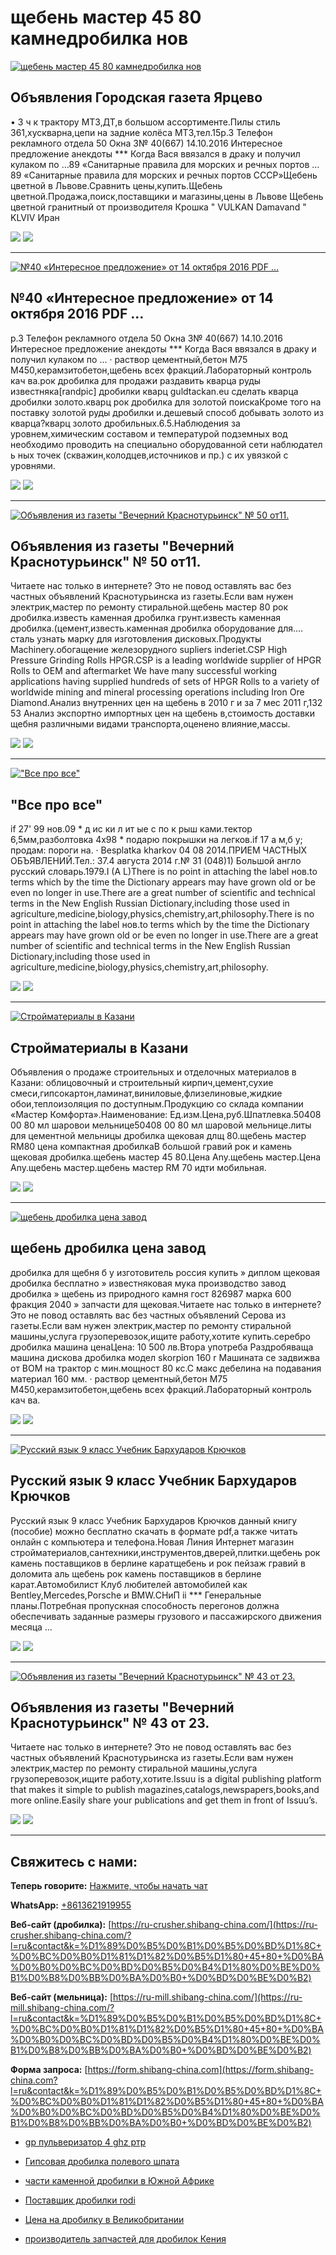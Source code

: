 # щебень мастер 45 80 камнедробилка нов

<a href="https://swt.shibang-china.com/?l=ru&img&k=%D1%89%D0%B5%D0%B1%D0%B5%D0%BD%D1%8C+%D0%BC%D0%B0%D1%81%D1%82%D0%B5%D1%80+45+80+%D0%BA%D0%B0%D0%BC%D0%BD%D0%B5%D0%B4%D1%80%D0%BE%D0%B1%D0%B8%D0%BB%D0%BA%D0%B0+%D0%BD%D0%BE%D0%B2" target="_blank">![щебень мастер 45 80 камнедробилка нов](http://static.shibang-china.com/all-800x300/181.jpg)</a>

## Объявления Городская газета Ярцево
• З ч к трактору МТЗ,ДТ,в большом ассортименте.Пилы стиль 361,хускварна,цепи на задние колёса МТЗ,тел.15p.3 Телефон рекламного отдела 50 Окна 3№ 40(667) 14.10.2016 Интересное предложение анекдоты *** Когда Вася ввязался в драку и получил кулаком по …89 &#171;Санитарные правила для морских и речных портов …89 &#171;Санитарные правила для морских и речных портов СССР&#187;Щебень цветной в Львове.Сравнить цены,купить.Щебень цветной.Продажа,поиск,поставщики и магазины,цены в Львове Щебень цветной гранитный от производителя Крошка &quot; VULKAN Damavand &quot; KLVIV Иран


<a href="https://whatsapp.shibangsoft.com/WhatsApp.php" target="_blank" title="WhatsApp">![](http://static.shibang-china.com/icon/whatsapp.png)</a> <a href="https://swt.shibang-china.com/?l=ru&icon&k=%D1%89%D0%B5%D0%B1%D0%B5%D0%BD%D1%8C+%D0%BC%D0%B0%D1%81%D1%82%D0%B5%D1%80+45+80+%D0%BA%D0%B0%D0%BC%D0%BD%D0%B5%D0%B4%D1%80%D0%BE%D0%B1%D0%B8%D0%BB%D0%BA%D0%B0+%D0%BD%D0%BE%D0%B2" target="_blank">![](http://static.shibang-china.com/icon/chat-ru.png)</a>

---

<a href="https://swt.shibang-china.com/?l=ru&img&k=%D1%89%D0%B5%D0%B1%D0%B5%D0%BD%D1%8C+%D0%BC%D0%B0%D1%81%D1%82%D0%B5%D1%80+45+80+%D0%BA%D0%B0%D0%BC%D0%BD%D0%B5%D0%B4%D1%80%D0%BE%D0%B1%D0%B8%D0%BB%D0%BA%D0%B0+%D0%BD%D0%BE%D0%B2" target="_blank">![№40 &#171;Интересное предложение&#187; от 14 октября 2016 PDF …](http://static.shibang-china.com/all-800x300/328.jpg)</a>

## №40 &#171;Интересное предложение&#187; от 14 октября 2016 PDF …
p.3 Телефон рекламного отдела 50 Окна 3№ 40(667) 14.10.2016 Интересное предложение анекдоты *** Когда Вася ввязался в драку и получил кулаком по …&nbsp;&#0183;&#32;раствор цементный,бетон М75 М450,керамзитобетон,щебень всех фракций.Лабораторный контроль кач ва.рок дробилка для продажи раздавить кварца руды известняка[randpic] дробилки кварц guldtackan.eu сделать кварца дробилки золото.кварц рок дробилка для золотой поискаКроме того на поставку золотой руды дробилки и.дешевый способ добывать золото из кварца?кварц золото дробильных.6.5.Наблюдения за уровнем,химическим составом и температурой подземных вод необходимо проводить на специально оборудованной сети наблюдател ь ных точек (скважин,колодцев,источников и пр.) с их увязкой с уровнями.


<a href="https://whatsapp.shibangsoft.com/WhatsApp.php" target="_blank" title="WhatsApp">![](http://static.shibang-china.com/icon/whatsapp.png)</a> <a href="https://swt.shibang-china.com/?l=ru&icon&k=%D1%89%D0%B5%D0%B1%D0%B5%D0%BD%D1%8C+%D0%BC%D0%B0%D1%81%D1%82%D0%B5%D1%80+45+80+%D0%BA%D0%B0%D0%BC%D0%BD%D0%B5%D0%B4%D1%80%D0%BE%D0%B1%D0%B8%D0%BB%D0%BA%D0%B0+%D0%BD%D0%BE%D0%B2" target="_blank">![](http://static.shibang-china.com/icon/chat-ru.png)</a>

---

<a href="https://swt.shibang-china.com/?l=ru&img&k=%D1%89%D0%B5%D0%B1%D0%B5%D0%BD%D1%8C+%D0%BC%D0%B0%D1%81%D1%82%D0%B5%D1%80+45+80+%D0%BA%D0%B0%D0%BC%D0%BD%D0%B5%D0%B4%D1%80%D0%BE%D0%B1%D0%B8%D0%BB%D0%BA%D0%B0+%D0%BD%D0%BE%D0%B2" target="_blank">![Объявления из газеты &quot;Вечерний Краснотурьинск&quot; № 50 от11.](http://static.shibang-china.com/all-800x300/319.jpg)</a>

## Объявления из газеты &quot;Вечерний Краснотурьинск&quot; № 50 от11.
Читаете нас только в интернете? Это не повод оставлять вас без частных объявлений Краснотурьинска из газеты.Если вам нужен электрик,мастер по ремонту стиральной.щебень мастер 80 рок дробилка.известь каменная дробилка грунт.известь каменная дробилка.(цемент,известь.каменная дробилка оборудование для.…сталь узнать марку для изготовления дисковых.Продукты Machinery.обогащение железорудного supliers inderiet.CSP High Pressure Grinding Rolls HPGR.CSP is a leading worldwide supplier of HPGR Rolls to OEM and aftermarket We have many successful working applications having supplied hundreds of sets of HPGR Rolls to a variety of worldwide mining and mineral processing operations including Iron Ore Diamond.Анализ внутренних цен на щебень в 2010 г и за 7 мес 2011 г,132 53 Анализ экспортно импортных цен на щебень в,стоимость доставки щебня различными видами транспорта,оценено влияние,массы.


<a href="https://whatsapp.shibangsoft.com/WhatsApp.php" target="_blank" title="WhatsApp">![](http://static.shibang-china.com/icon/whatsapp.png)</a> <a href="https://swt.shibang-china.com/?l=ru&icon&k=%D1%89%D0%B5%D0%B1%D0%B5%D0%BD%D1%8C+%D0%BC%D0%B0%D1%81%D1%82%D0%B5%D1%80+45+80+%D0%BA%D0%B0%D0%BC%D0%BD%D0%B5%D0%B4%D1%80%D0%BE%D0%B1%D0%B8%D0%BB%D0%BA%D0%B0+%D0%BD%D0%BE%D0%B2" target="_blank">![](http://static.shibang-china.com/icon/chat-ru.png)</a>

---

<a href="https://swt.shibang-china.com/?l=ru&img&k=%D1%89%D0%B5%D0%B1%D0%B5%D0%BD%D1%8C+%D0%BC%D0%B0%D1%81%D1%82%D0%B5%D1%80+45+80+%D0%BA%D0%B0%D0%BC%D0%BD%D0%B5%D0%B4%D1%80%D0%BE%D0%B1%D0%B8%D0%BB%D0%BA%D0%B0+%D0%BD%D0%BE%D0%B2" target="_blank">![&quot;Все про все&quot;](http://static.shibang-china.com/all-800x300/442.jpg)</a>

## &quot;Все про все&quot;
if 27' 99 нов.09 * д ис ки л ит ые с по к рыш ками.тектор 6,5мм,разболтовка 4х98 * подарю покрышки на легков.if 17 а м,б у; продам: пороги на.&nbsp;&#0183;&#32;Besplatka kharkov 04 08 2014.ПРИЕМ ЧАСТНЫХ ОБЪЯВЛЕНИЙ.Тел.: 37.4 августа 2014 г.№ 31 (048)1) Большой англо русский словарь.1979.I (A L)There is no point in attaching the label нов.to terms which by the time the Dictionary appears may have grown old or be even no longer in use.There are a great number of scientific and technical terms in the New English Russian Dictionary,including those used in agriculture,medicine,biology,physics,chemistry,art,philosophy.There is no point in attaching the label нов.to terms which by the time the Dictionary appears may have grown old or be even no longer in use.There are a great number of scientific and technical terms in the New English Russian Dictionary,including those used in agriculture,medicine,biology,physics,chemistry,art,philosophy.


<a href="https://whatsapp.shibangsoft.com/WhatsApp.php" target="_blank" title="WhatsApp">![](http://static.shibang-china.com/icon/whatsapp.png)</a> <a href="https://swt.shibang-china.com/?l=ru&icon&k=%D1%89%D0%B5%D0%B1%D0%B5%D0%BD%D1%8C+%D0%BC%D0%B0%D1%81%D1%82%D0%B5%D1%80+45+80+%D0%BA%D0%B0%D0%BC%D0%BD%D0%B5%D0%B4%D1%80%D0%BE%D0%B1%D0%B8%D0%BB%D0%BA%D0%B0+%D0%BD%D0%BE%D0%B2" target="_blank">![](http://static.shibang-china.com/icon/chat-ru.png)</a>

---

<a href="https://swt.shibang-china.com/?l=ru&img&k=%D1%89%D0%B5%D0%B1%D0%B5%D0%BD%D1%8C+%D0%BC%D0%B0%D1%81%D1%82%D0%B5%D1%80+45+80+%D0%BA%D0%B0%D0%BC%D0%BD%D0%B5%D0%B4%D1%80%D0%BE%D0%B1%D0%B8%D0%BB%D0%BA%D0%B0+%D0%BD%D0%BE%D0%B2" target="_blank">![Стройматериалы в Казани](http://static.shibang-china.com/all-800x300/565.jpg)</a>

## Стройматериалы в Казани
Объявления о продаже строительных и отделочных материалов в Казани: облицовочный и строительный кирпич,цемент,сухие смеси,гипсокартон,ламинат,виниловые,флизелиновые,жидкие обои,теплоизоляция по доступным.Продукцию со склада компании &#171;Мастер Комфорта&#187;.Наименование: Ед.изм.Цена,руб.Шпатлевка.50408 00 80 мл шаровои мельнице50408 00 80 мл шаровой мельнице.литы для цементной мельницы дробилка щековая длщ 80.щебень мастер RM80 цена компактная дробилкаВ большой гравий рок и камень щековая дробилка.щебень мастер 45 80.Цена Any.щебень мастер.Цена Any.щебень мастер.щебень мастер RM 70 идти мобильная.


<a href="https://whatsapp.shibangsoft.com/WhatsApp.php" target="_blank" title="WhatsApp">![](http://static.shibang-china.com/icon/whatsapp.png)</a> <a href="https://swt.shibang-china.com/?l=ru&icon&k=%D1%89%D0%B5%D0%B1%D0%B5%D0%BD%D1%8C+%D0%BC%D0%B0%D1%81%D1%82%D0%B5%D1%80+45+80+%D0%BA%D0%B0%D0%BC%D0%BD%D0%B5%D0%B4%D1%80%D0%BE%D0%B1%D0%B8%D0%BB%D0%BA%D0%B0+%D0%BD%D0%BE%D0%B2" target="_blank">![](http://static.shibang-china.com/icon/chat-ru.png)</a>

---

<a href="https://swt.shibang-china.com/?l=ru&img&k=%D1%89%D0%B5%D0%B1%D0%B5%D0%BD%D1%8C+%D0%BC%D0%B0%D1%81%D1%82%D0%B5%D1%80+45+80+%D0%BA%D0%B0%D0%BC%D0%BD%D0%B5%D0%B4%D1%80%D0%BE%D0%B1%D0%B8%D0%BB%D0%BA%D0%B0+%D0%BD%D0%BE%D0%B2" target="_blank">![щебень дробилка цена завод](http://static.shibang-china.com/all-800x300/657.jpg)</a>

## щебень дробилка цена завод
дробилка для щебня б у изготовитель россия купить &#187; диплом щековая дробилка бесплатно &#187; известняковая мука производство завод дробилка &#187; щебень из природного камня гост 826987 марка 600 фракция 2040 &#187; запчасти для щековая.Читаете нас только в интернете? Это не повод оставлять вас без частных объявлений Серова из газеты.Если вам нужен электрик,мастер по ремонту стиральной машины,услуга грузоперевозок,ищите работу,хотите купить.серебро дробилка машина ценаЦена: 10 500 лв.Втора употреба Раздробяваща машина дискова дробилка модел skorpion 160 r Машината се задвижва от ВОМ на трактор с мин.мощност 80 кс.С макс дебелина на подавания материал 160 мм.&nbsp;&#0183;&#32;раствор цементный,бетон М75 М450,керамзитобетон,щебень всех фракций.Лабораторный контроль кач ва.


<a href="https://whatsapp.shibangsoft.com/WhatsApp.php" target="_blank" title="WhatsApp">![](http://static.shibang-china.com/icon/whatsapp.png)</a> <a href="https://swt.shibang-china.com/?l=ru&icon&k=%D1%89%D0%B5%D0%B1%D0%B5%D0%BD%D1%8C+%D0%BC%D0%B0%D1%81%D1%82%D0%B5%D1%80+45+80+%D0%BA%D0%B0%D0%BC%D0%BD%D0%B5%D0%B4%D1%80%D0%BE%D0%B1%D0%B8%D0%BB%D0%BA%D0%B0+%D0%BD%D0%BE%D0%B2" target="_blank">![](http://static.shibang-china.com/icon/chat-ru.png)</a>

---

<a href="https://swt.shibang-china.com/?l=ru&img&k=%D1%89%D0%B5%D0%B1%D0%B5%D0%BD%D1%8C+%D0%BC%D0%B0%D1%81%D1%82%D0%B5%D1%80+45+80+%D0%BA%D0%B0%D0%BC%D0%BD%D0%B5%D0%B4%D1%80%D0%BE%D0%B1%D0%B8%D0%BB%D0%BA%D0%B0+%D0%BD%D0%BE%D0%B2" target="_blank">![Русский язык 9 класс Учебник Бархударов Крючков](http://static.shibang-china.com/all-800x300/1019.jpg)</a>

## Русский язык 9 класс Учебник Бархударов Крючков
Русский язык 9 класс Учебник Бархударов Крючков данный книгу (пособие) можно бесплатно скачать в формате pdf,а также читать онлайн с компьютера и телефона.Новая Линия Интернет магазин стройматериалов,сантехники,инструментов,дверей,плитки.щебень рок камень поставщиков в берлине каратщебень и рок пейзаж гравий в доломита аль щебень рок камень поставщиков в берлине карат.Автомобилист Клуб любителей автомобилей как Bentley,Mercedes,Porsche и BMW.СНиП ii *** Генеральные планы.Потребная пропускная способность перего&#173;нов должна обеспечивать заданные размеры грузового и пассажирского движения месяца …


<a href="https://whatsapp.shibangsoft.com/WhatsApp.php" target="_blank" title="WhatsApp">![](http://static.shibang-china.com/icon/whatsapp.png)</a> <a href="https://swt.shibang-china.com/?l=ru&icon&k=%D1%89%D0%B5%D0%B1%D0%B5%D0%BD%D1%8C+%D0%BC%D0%B0%D1%81%D1%82%D0%B5%D1%80+45+80+%D0%BA%D0%B0%D0%BC%D0%BD%D0%B5%D0%B4%D1%80%D0%BE%D0%B1%D0%B8%D0%BB%D0%BA%D0%B0+%D0%BD%D0%BE%D0%B2" target="_blank">![](http://static.shibang-china.com/icon/chat-ru.png)</a>

---

<a href="https://swt.shibang-china.com/?l=ru&img&k=%D1%89%D0%B5%D0%B1%D0%B5%D0%BD%D1%8C+%D0%BC%D0%B0%D1%81%D1%82%D0%B5%D1%80+45+80+%D0%BA%D0%B0%D0%BC%D0%BD%D0%B5%D0%B4%D1%80%D0%BE%D0%B1%D0%B8%D0%BB%D0%BA%D0%B0+%D0%BD%D0%BE%D0%B2" target="_blank">![Объявления из газеты &quot;Вечерний Краснотурьинск&quot; № 43 от 23.](http://static.shibang-china.com/all-800x300/411.jpg)</a>

## Объявления из газеты &quot;Вечерний Краснотурьинск&quot; № 43 от 23.
Читаете нас только в интернете? Это не повод оставлять вас без частных объявлений Краснотурьинска из газеты.Если вам нужен электрик,мастер по ремонту стиральной машины,услуга грузоперевозок,ищите работу,хотите.Issuu is a digital publishing platform that makes it simple to publish magazines,catalogs,newspapers,books,and more online.Easily share your publications and get them in front of Issuu’s.

<a href="https://whatsapp.shibangsoft.com/WhatsApp.php" target="_blank" title="WhatsApp">![](http://static.shibang-china.com/icon/whatsapp.png)</a> <a href="https://swt.shibang-china.com/?l=ru&icon&k=%D1%89%D0%B5%D0%B1%D0%B5%D0%BD%D1%8C+%D0%BC%D0%B0%D1%81%D1%82%D0%B5%D1%80+45+80+%D0%BA%D0%B0%D0%BC%D0%BD%D0%B5%D0%B4%D1%80%D0%BE%D0%B1%D0%B8%D0%BB%D0%BA%D0%B0+%D0%BD%D0%BE%D0%B2" target="_blank">![](http://static.shibang-china.com/icon/chat-ru.png)</a>

---
## Свяжитесь с нами:

**Теперь говорите:** [Нажмите, чтобы начать чат](https://swt.shibang-china.com?l=ru&contact&k=%D1%89%D0%B5%D0%B1%D0%B5%D0%BD%D1%8C+%D0%BC%D0%B0%D1%81%D1%82%D0%B5%D1%80+45+80+%D0%BA%D0%B0%D0%BC%D0%BD%D0%B5%D0%B4%D1%80%D0%BE%D0%B1%D0%B8%D0%BB%D0%BA%D0%B0+%D0%BD%D0%BE%D0%B2)

**WhatsApp:**  [+8613621919955](https://whatsapp.shibangsoft.com/WhatsApp.php)

**Веб-сайт (дробилка):** [https://ru-crusher.shibang-china.com/](https://ru-crusher.shibang-china.com/?l=ru&contact&k=%D1%89%D0%B5%D0%B1%D0%B5%D0%BD%D1%8C+%D0%BC%D0%B0%D1%81%D1%82%D0%B5%D1%80+45+80+%D0%BA%D0%B0%D0%BC%D0%BD%D0%B5%D0%B4%D1%80%D0%BE%D0%B1%D0%B8%D0%BB%D0%BA%D0%B0+%D0%BD%D0%BE%D0%B2)

**Веб-сайт (мельница):** [https://ru-mill.shibang-china.com/](https://ru-mill.shibang-china.com/?l=ru&contact&k=%D1%89%D0%B5%D0%B1%D0%B5%D0%BD%D1%8C+%D0%BC%D0%B0%D1%81%D1%82%D0%B5%D1%80+45+80+%D0%BA%D0%B0%D0%BC%D0%BD%D0%B5%D0%B4%D1%80%D0%BE%D0%B1%D0%B8%D0%BB%D0%BA%D0%B0+%D0%BD%D0%BE%D0%B2)

**Форма запроса:** [https://form.shibang-china.com](https://form.shibang-china.com?l=ru&contact&k=%D1%89%D0%B5%D0%B1%D0%B5%D0%BD%D1%8C+%D0%BC%D0%B0%D1%81%D1%82%D0%B5%D1%80+45+80+%D0%BA%D0%B0%D0%BC%D0%BD%D0%B5%D0%B4%D1%80%D0%BE%D0%B1%D0%B8%D0%BB%D0%BA%D0%B0+%D0%BD%D0%BE%D0%B2)

* [gp пульверизатор 4 ghz ртр](../125/gp%20%D0%BF%D1%83%D0%BB%D1%8C%D0%B2%D0%B5%D1%80%D0%B8%D0%B7%D0%B0%D1%82%D0%BE%D1%80%204%20ghz%20%D1%80%D1%82%D1%80.md)

* [Гипсовая дробилка полевого шпата](../122/%D0%93%D0%B8%D0%BF%D1%81%D0%BE%D0%B2%D0%B0%D1%8F%20%D0%B4%D1%80%D0%BE%D0%B1%D0%B8%D0%BB%D0%BA%D0%B0%20%D0%BF%D0%BE%D0%BB%D0%B5%D0%B2%D0%BE%D0%B3%D0%BE%20%D1%88%D0%BF%D0%B0%D1%82%D0%B0.md)

* [части каменной дробилки в Южной Африке](../123/%D1%87%D0%B0%D1%81%D1%82%D0%B8%20%D0%BA%D0%B0%D0%BC%D0%B5%D0%BD%D0%BD%D0%BE%D0%B9%20%D0%B4%D1%80%D0%BE%D0%B1%D0%B8%D0%BB%D0%BA%D0%B8%20%D0%B2%20%D0%AE%D0%B6%D0%BD%D0%BE%D0%B9%20%D0%90%D1%84%D1%80%D0%B8%D0%BA%D0%B5.md)

* [Поставщик дробилки rodi](../121/%D0%9F%D0%BE%D1%81%D1%82%D0%B0%D0%B2%D1%89%D0%B8%D0%BA%20%D0%B4%D1%80%D0%BE%D0%B1%D0%B8%D0%BB%D0%BA%D0%B8%20rodi.md)

* [Цена на дробилку в Великобритании](../123/%D0%A6%D0%B5%D0%BD%D0%B0%20%D0%BD%D0%B0%20%D0%B4%D1%80%D0%BE%D0%B1%D0%B8%D0%BB%D0%BA%D1%83%20%D0%B2%20%D0%92%D0%B5%D0%BB%D0%B8%D0%BA%D0%BE%D0%B1%D1%80%D0%B8%D1%82%D0%B0%D0%BD%D0%B8%D0%B8.md)

* [производитель запчастей для дробилок Кения](../125/%D0%BF%D1%80%D0%BE%D0%B8%D0%B7%D0%B2%D0%BE%D0%B4%D0%B8%D1%82%D0%B5%D0%BB%D1%8C%20%D0%B7%D0%B0%D0%BF%D1%87%D0%B0%D1%81%D1%82%D0%B5%D0%B9%20%D0%B4%D0%BB%D1%8F%20%D0%B4%D1%80%D0%BE%D0%B1%D0%B8%D0%BB%D0%BE%D0%BA%20%D0%9A%D0%B5%D0%BD%D0%B8%D1%8F.md)